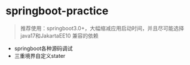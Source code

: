 # springboot-practice
> 推荐使用：springboot3.0+，大幅缩减应用启动时间，并且尽可能选择 java17和JakartaEE10 兼容的依赖

- springboot各种源码调试
- 三重境界自定义stater
